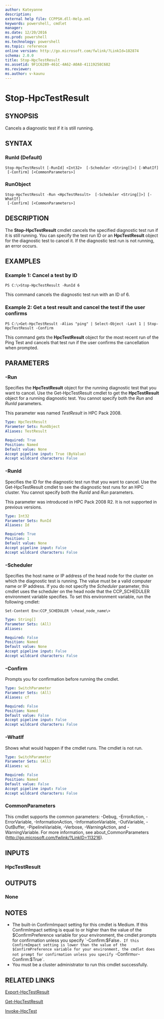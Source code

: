 ```yaml
---
author: Kateyanne
description:
external help file: CCPPSH.dll-Help.xml
keywords: powershell, cmdlet
manager:
ms.date: 12/20/2016
ms.prod: powershell
ms.technology: powershell
ms.topic: reference
online version: http://go.microsoft.com/fwlink/?LinkId=182874
schema: 2.0.0
title: Stop-HpcTestResult
ms.assetid: 9F1C6289-461C-4A62-A0A8-41119258C682
ms.reviewer:
ms.author: v-kaunu
---
```


# Stop-HpcTestResult

## SYNOPSIS
Cancels a diagnostic test if it is still running.

## SYNTAX

### RunId (Default)
```
Stop-HpcTestResult [-RunId] <Int32>  [-Scheduler <String[]>] [-WhatIf]
 [-Confirm] [<CommonParameters>]
```

### RunObject
```
Stop-HpcTestResult -Run <HpcTestResult>  [-Scheduler <String[]>] [-WhatIf]
 [-Confirm] [<CommonParameters>]
```

## DESCRIPTION
The **Stop-HpcTestResult** cmdlet cancels the specified diagnostic test run if it is still running.
You can specify the test run ID or an **HpcTestResult** object for the diagnostic test to cancel it.
If the diagnostic test run is not running, an error occurs.

## EXAMPLES

### Example 1: Cancel a test by ID
```
PS C:\>Stop-HpcTestResult -RunId 6
```

This command cancels the diagnostic test run with an ID of 6.

### Example 2: Get a test result and cancel the test if the user confirms
```
PS C:\>Get-HpcTestResult -Alias "ping" | Select-Object -Last 1 | Stop-HpcTestResult -Confirm
```

This command gets the **HpcTestResult** object for the most recent run of the Ping Test and cancels that test run if the user confirms the cancellation when prompted.

## PARAMETERS

### -Run
Specifies the **HpcTestResult** object for the running diagnostic test that you want to cancel.
Use the Get-HpcTestResult cmdlet to get the **HpcTestResult** object for a running diagnostic test.
You cannot specify both the *Run* and *RunId* parameters.

This parameter was named *TestResult* in HPC Pack 2008.

```yaml
Type: HpcTestResult
Parameter Sets: RunObject
Aliases: TestResult

Required: True
Position: Named
Default value: None
Accept pipeline input: True (ByValue)
Accept wildcard characters: False
```

### -RunId
Specifies the ID for the diagnostic test run that you want to cancel.
Use the Get-HpcTestResult cmdlet to see the diagnostic test runs for an HPC cluster.
You cannot specify both the *RunId* and *Run* parameters.

This parameter was introduced in HPC Pack 2008 R2.
It is not supported in previous versions.

```yaml
Type: Int32
Parameter Sets: RunId
Aliases: Id

Required: True
Position: 1
Default value: None
Accept pipeline input: False
Accept wildcard characters: False
```

### -Scheduler
Specifies the host name or IP address of the head node for the cluster on which the diagnostic test is running.
The value must be a valid computer name or IP address.
If you do not specify the *Scheduler* parameter, this cmdlet uses the scheduler on the head node that the CCP_SCHEDULER environment variable specifies.
To set this environment variable, run the following cmdlet:

`Set-Content Env:CCP_SCHEDULER \<head_node_name\>`

```yaml
Type: String[]
Parameter Sets: (All)
Aliases:

Required: False
Position: Named
Default value: None
Accept pipeline input: False
Accept wildcard characters: False
```

### -Confirm
Prompts you for confirmation before running the cmdlet.

```yaml
Type: SwitchParameter
Parameter Sets: (All)
Aliases: cf

Required: False
Position: Named
Default value: False
Accept pipeline input: False
Accept wildcard characters: False
```

### -WhatIf
Shows what would happen if the cmdlet runs.
The cmdlet is not run.

```yaml
Type: SwitchParameter
Parameter Sets: (All)
Aliases: wi

Required: False
Position: Named
Default value: False
Accept pipeline input: False
Accept wildcard characters: False
```

### CommonParameters
This cmdlet supports the common parameters: -Debug, -ErrorAction, -ErrorVariable, -InformationAction, -InformationVariable, -OutVariable, -OutBuffer, -PipelineVariable, -Verbose, -WarningAction, and -WarningVariable. For more information, see about_CommonParameters (http://go.microsoft.com/fwlink/?LinkID=113216).

## INPUTS

### HpcTestResult

## OUTPUTS

### None

## NOTES
* The built-in ConfirmImpact setting for this cmdlet is Medium. If this ConfirmImpact setting is equal to or higher than the value of the $ConfirmPreference variable for your environment, the cmdlet prompts for confirmation unless you specify `-Confirm:$False`. If this ConfirmImpact setting is lower than the value of the $ConfirmPreference variable for your environment, the cmdlet does not prompt for confirmation unless you specify `-Confirm` or `-Confirm:$True`.
* You must be a cluster administrator to run this cmdlet successfully.

## RELATED LINKS

[Export-HpcTestResult](./Export-HpcTestResult.md)

[Get-HpcTestResult](./Get-HpcTestResult.md)

[Invoke-HpcTest](./Invoke-HpcTest.md)
